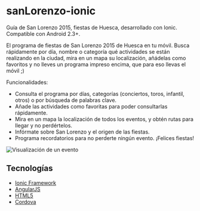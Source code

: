 # sanLorenzo-ionic
Guía de San Lorenzo 2015, fiestas de Huesca, desarrollado con Ionic.
Compatible con Android 2.3+.

El programa de fiestas de San Lorenzo 2015 de Huesca en tu móvil. 
Busca rápidamente por día, nombre o categoría qué actividades se están realizando en la ciudad, mira en un mapa su localización, añádelas como favoritos y no lleves un programa impreso encima, que para eso llevas el móvil ;)

Funcionalidades:

* Consulta el programa por días, categorías (conciertos, toros, infantil, otros) o por búsqueda de palabras clave.
* Añade las actividades como favoritas para poder consultarlas rápidamente.
* Mira en un mapa la localización de todos los eventos, y obtén rutas para llegar y no  perdértelos.
* Infórmate sobre San Lorenzo y el origen de las fiestas.
* Programa recordatorios para no perderte ningún evento.
¡Felices fiestas!


![Visualización de un evento](http://i.imgur.com/5902GdR.png)

## Tecnologías

* [Ionic Framework]
* [AngularJS]
* [HTML5]
* [Cordova]

[AngularJS]:https://angularjs.org/
[Ionic Framework]:http://ionicframework.com/
[HTML5]:https://developer.mozilla.org/es/docs/HTML/HTML5
[Cordova]:https://cordova.apache.org/
